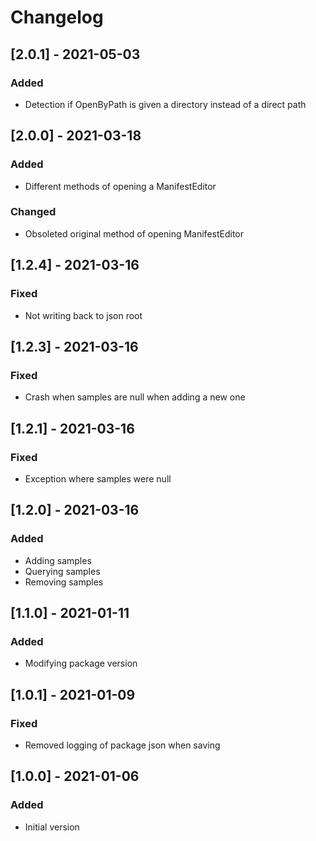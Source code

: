 # Changelog

## [2.0.1] - 2021-05-03
### Added
- Detection if OpenByPath is given a directory instead of a direct path

## [2.0.0] - 2021-03-18
### Added
- Different methods of opening a ManifestEditor

### Changed
- Obsoleted original method of opening ManifestEditor

## [1.2.4] - 2021-03-16
### Fixed
- Not writing back to json root

## [1.2.3] - 2021-03-16
### Fixed
- Crash when samples are null when adding a new one

## [1.2.1] - 2021-03-16
### Fixed
- Exception where samples were null

## [1.2.0] - 2021-03-16
### Added
- Adding samples
- Querying samples
- Removing samples

## [1.1.0] - 2021-01-11
### Added
- Modifying package version

## [1.0.1] - 2021-01-09
### Fixed
- Removed logging of package json when saving

## [1.0.0] - 2021-01-06
### Added
- Initial version